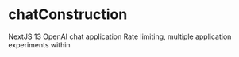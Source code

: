 # chatConstruction

NextJS 13 OpenAI chat application
Rate limiting, multiple application experiments within
